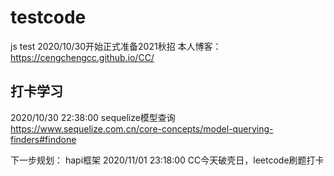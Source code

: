 # testcode
js test
2020/10/30开始正式准备2021秋招
本人博客：https://cengchengcc.github.io/CC/
## 打卡学习
  2020/10/30 22:38:00 sequelize模型查询
  https://www.sequelize.com.cn/core-concepts/model-querying-finders#findone
  
  下一步规划：
    hapi框架
  2020/11/01 23:18:00 CC今天破壳日，leetcode刷题打卡